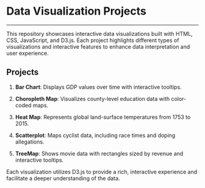 # Data Visualization Projects
<hr>

This repository showcases interactive data visualizations built with HTML, CSS, JavaScript, and D3.js. Each project highlights different types of visualizations and interactive features to enhance data interpretation and user experience.

## Projects

1. **Bar Chart**: Displays GDP values over time with interactive tooltips.
   
2. **Choropleth Map**: Visualizes county-level education data with color-coded maps.
 
3. **Heat Map**: Represents global land-surface temperatures from 1753 to 2015.
 
4. **Scatterplot**: Maps cyclist data, including race times and doping allegations.
 
5. **TreeMap**: Shows movie data with rectangles sized by revenue and interactive tooltips.

Each visualization utilizes D3.js to provide a rich, interactive experience and facilitate a deeper understanding of the data.
